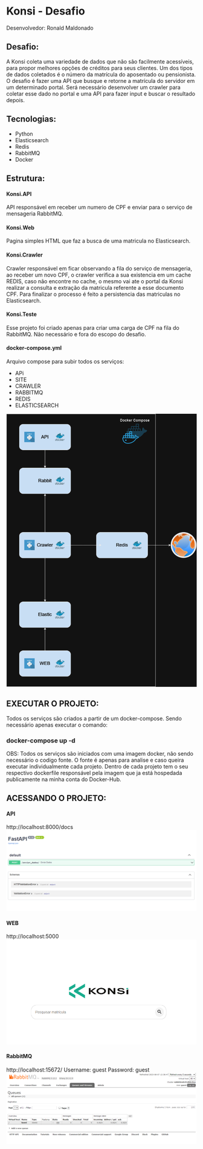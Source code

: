 # Konsi - Desafio
Desenvolvedor: Ronald Maldonado

## Desafio:
A Konsi coleta uma variedade de dados que não são facilmente acessíveis, para propor melhores opções de créditos para seus clientes. Um dos tipos de dados coletados é o número da matrícula do aposentado ou pensionista.
O desafio é fazer uma API que busque e retorne a matrícula do servidor em um determinado portal.
Será necessário desenvolver um crawler para coletar esse dado no portal e uma API para fazer input e buscar o resultado depois.

## Tecnologias:
- Python
- Elasticsearch
- Redis
- RabbitMQ
- Docker

## Estrutura:
#### Konsi.API
API responsável em receber um numero de CPF e enviar para o serviço de mensageria RabbitMQ.

#### Konsi.Web
Pagina simples HTML que faz a busca de uma matricula no Elasticsearch.

#### Konsi.Crawler
Crawler responsável em ficar observando a fila do serviço de mensageria, ao receber um novo CPF, o crawler verifica a sua existencia em um cache REDIS, caso não encontre no cache, o mesmo vai ate o portal da Konsi realizar a consulta e extração da matricula referente a esse documento CPF. Para finalizar o processo é feito a persistencia das matriculas no Elasticsearch.

#### Konsi.Teste
Esse projeto foi criado apenas para criar uma carga de CPF na fila do RabbitMQ. Não necessário e fora do escopo do desafio.

#### docker-compose.yml
Arquivo compose para subir todos os serviços:
- APi
- SITE
- CRAWLER
- RABBITMQ
- REDIS
- ELASTICSEARCH

![Alt text](Konsi.Diagrama.drawio.png)

## EXECUTAR O PROJETO:
Todos os serviços são criados a partir de um docker-compose. Sendo necessário apenas executar o comando:


### docker-compose up -d


OBS: Todos os serviços são iniciados com uma imagem docker, não sendo necessário o codigo fonte. O fonte é apenas para analise e caso queira executar individualmente cada projeto. Dentro de cada projeto tem o seu respectivo dockerfile responsável pela imagem que ja está hospedada publicamente na minha conta do Docker-Hub.


## ACESSANDO O PROJETO:

#### API
http://localhost:8000/docs
![Alt text](image-2.png)

#### WEB
http://localhost:5000
![Alt text](image-1.png)

#### RabbitMQ
http://localhost:15672/
Username: guest
Password: guest
![Alt text](image.png)

